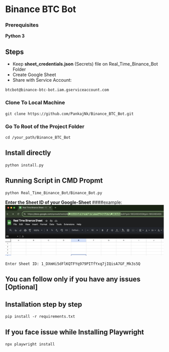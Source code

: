 # Binance BTC Bot

### Prerequisites
**Python 3**
## Steps
* Keep **sheet_credentials.json** (Secrets) file on Real_Time_Binance_Bot Folder
* Create Google Sheet
* Share with Service Account: 
```
btcbot@binance-btc-bot.iam.gserviceaccount.com
```

### Clone To Local Machine
```
git clone https://github.com/PankajNk/Binance_BTC_Bot.git
```

### Go To Root of the Project Folder
```
cd /your_path/Binance_BTC_Bot
```

## Install directly
```shell
python install.py
```
## Running Script in CMD Propmt
```shell
python Real_Time_Binance_Bot/Binance_Bot.py 
```
**Enter the Sheet ID of your Google-Sheet**
####example:
![Sheet ID](assets/sheetID.png)
```
Enter Sheet ID: 1_DXmHi5dFlKQTFYq979PITfYxq7jIQisA7GF_Mk3s5Q
```
## You can follow only if you have any issues [Optional]
## Installation step by step
```shell
pip install -r requirements.txt
```
## If you face issue while Installing Playwright
```shell
npx playwright install
```
